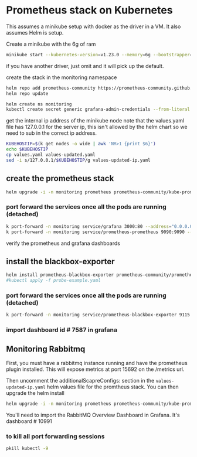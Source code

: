# Prometheus stack on Kubernetes
This assumes a minikube setup with docker as the driver in a VM. It also assumes Helm is setup.

Create a minikube with the 6g of ram
```sh
minikube start --kubernetes-version=v1.23.0 --memory=6g --bootstrapper=kubeadm --extra-config=kubelet.authentication-token-webhook=true --extra-config=kubelet.authorization-mode=Webhook --extra-config=scheduler.bind-address=0.0.0.0 --extra-config=controller-manager.bind-address=0.0.0.0 --driver=docker
```

if you have another driver, just omit and it will pick up the default.

create the stack in the monitoring namespace
```sh
helm repo add prometheus-community https://prometheus-community.github.io/helm-charts
helm repo update

helm create ns monitoring
kubectl create secret generic grafana-admin-credentials --from-literal admin-user="admin" --from-literal admin-password="admin-password" -n monitoring
```

get the internal ip address of the minikube node 
note that the values.yaml file has 127.0.0.1 for the server ip, this isn't allowed by the helm chart
so we need to sub in the correct ip address.
```sh
KUBEHOSTIP=$(k get nodes -o wide | awk 'NR>1 {print $6}')
echo $KUBEHOSTIP
cp values.yaml values-updated.yaml
sed -i s/127.0.0.1/$KUBEHOSTIP/g values-updated-ip.yaml
```

## create the prometheus stack
```sh
helm upgrade -i -n monitoring prometheus prometheus-community/kube-prometheus-stack -f values-updated-ip.yaml
```

### port forward the services once all the pods are running (detached)
```sh
k port-forward -n monitoring service/grafana 3000:80 --address="0.0.0.0" & \
k port-forward -n monitoring service/prometheus-prometheus 9090:9090 --address="0.0.0.0" &
```

verify the prometheus and grafana dashboards

## install the blackbox-exporter
```sh
helm install prometheus-blackbox-exporter prometheus-community/prometheus-blackbox-exporter -n monitoring -f values-blackboxexporter.yaml
#kubectl apply -f probe-example.yaml
```

### port forward the services once all the pods are running (detached)
```sh
k port-forward -n monitoring service/prometheus-blackbox-exporter 9115:9115 --address="0.0.0.0" &
```

### import dashboard id # 7587 in grafana


## Monitoring Rabbitmq
First, you must have a rabbitmq instance running and have the prometheus plugin installed. This will expose metrics at port 15692 on the /metrics url.

Then uncomment the additionalScapreConfigs: section in the `values-updated-ip.yaml` helm values file for the promtheus stack. You can then upgrade the helm install
```sh
helm upgrade -i -n monitoring prometheus prometheus-community/kube-prometheus-stack -f values-updated-ip.yaml
```

You'll need to import the RabbitMQ Overview Dashboard in Grafana. It's dashboard # 10991

### to kill all port forwarding sessions
```sh
pkill kubectl -9
```

